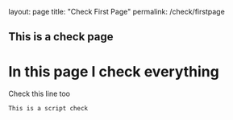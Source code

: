 layout: page
title: "Check First Page"
permalink: /check/firstpage
## This is a check page
# In this page I check everything
Check this line too
```
This is a script check
```

